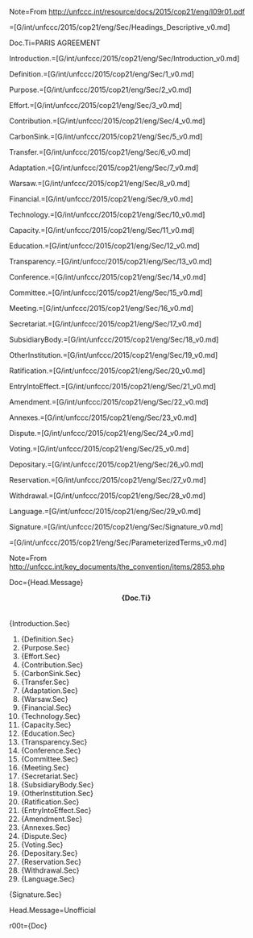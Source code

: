 Note=From http://unfccc.int/resource/docs/2015/cop21/eng/l09r01.pdf

=[G/int/unfccc/2015/cop21/eng/Sec/Headings_Descriptive_v0.md]

Doc.Ti=PARIS AGREEMENT

Introduction.=[G/int/unfccc/2015/cop21/eng/Sec/Introduction_v0.md]

Definition.=[G/int/unfccc/2015/cop21/eng/Sec/1_v0.md]

Purpose.=[G/int/unfccc/2015/cop21/eng/Sec/2_v0.md]

Effort.=[G/int/unfccc/2015/cop21/eng/Sec/3_v0.md]

Contribution.=[G/int/unfccc/2015/cop21/eng/Sec/4_v0.md]

CarbonSink.=[G/int/unfccc/2015/cop21/eng/Sec/5_v0.md]

Transfer.=[G/int/unfccc/2015/cop21/eng/Sec/6_v0.md]

Adaptation.=[G/int/unfccc/2015/cop21/eng/Sec/7_v0.md]

Warsaw.=[G/int/unfccc/2015/cop21/eng/Sec/8_v0.md]

Financial.=[G/int/unfccc/2015/cop21/eng/Sec/9_v0.md]

Technology.=[G/int/unfccc/2015/cop21/eng/Sec/10_v0.md]

Capacity.=[G/int/unfccc/2015/cop21/eng/Sec/11_v0.md]

Education.=[G/int/unfccc/2015/cop21/eng/Sec/12_v0.md]

Transparency.=[G/int/unfccc/2015/cop21/eng/Sec/13_v0.md]

Conference.=[G/int/unfccc/2015/cop21/eng/Sec/14_v0.md]

Committee.=[G/int/unfccc/2015/cop21/eng/Sec/15_v0.md]

Meeting.=[G/int/unfccc/2015/cop21/eng/Sec/16_v0.md]

Secretariat.=[G/int/unfccc/2015/cop21/eng/Sec/17_v0.md]

SubsidiaryBody.=[G/int/unfccc/2015/cop21/eng/Sec/18_v0.md]

OtherInstitution.=[G/int/unfccc/2015/cop21/eng/Sec/19_v0.md]

Ratification.=[G/int/unfccc/2015/cop21/eng/Sec/20_v0.md]

EntryIntoEffect.=[G/int/unfccc/2015/cop21/eng/Sec/21_v0.md]

Amendment.=[G/int/unfccc/2015/cop21/eng/Sec/22_v0.md]

Annexes.=[G/int/unfccc/2015/cop21/eng/Sec/23_v0.md]

Dispute.=[G/int/unfccc/2015/cop21/eng/Sec/24_v0.md]

Voting.=[G/int/unfccc/2015/cop21/eng/Sec/25_v0.md]

Depositary.=[G/int/unfccc/2015/cop21/eng/Sec/26_v0.md]

Reservation.=[G/int/unfccc/2015/cop21/eng/Sec/27_v0.md]

Withdrawal.=[G/int/unfccc/2015/cop21/eng/Sec/28_v0.md]

Language.=[G/int/unfccc/2015/cop21/eng/Sec/29_v0.md]

Signature.=[G/int/unfccc/2015/cop21/eng/Sec/Signature_v0.md]


=[G/int/unfccc/2015/cop21/eng/Sec/ParameterizedTerms_v0.md]

Note=From http://unfccc.int/key_documents/the_convention/items/2853.php

Doc={Head.Message}<center><b>{Doc.Ti}</b></center><br><br>{Introduction.Sec}<br><ol><li>{Definition.Sec}<li>{Purpose.Sec}<li>{Effort.Sec}<li>{Contribution.Sec}<li>{CarbonSink.Sec}<li>{Transfer.Sec}<li>{Adaptation.Sec}<li>{Warsaw.Sec}<li>{Financial.Sec}<li>{Technology.Sec}<li>{Capacity.Sec}<li>{Education.Sec}<li>{Transparency.Sec}<li>{Conference.Sec}<li>{Committee.Sec}<li>{Meeting.Sec}<li>{Secretariat.Sec}<li>{SubsidiaryBody.Sec}<li>{OtherInstitution.Sec}<li>{Ratification.Sec}<li>{EntryIntoEffect.Sec}<li>{Amendment.Sec}<li>{Annexes.Sec}<li>{Dispute.Sec}<li>{Voting.Sec}<li>{Depositary.Sec}<li>{Reservation.Sec}<li>{Withdrawal.Sec}<li>{Language.Sec}</ol>{Signature.Sec}

Head.Message=Unofficial

r00t={Doc}